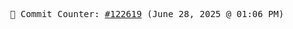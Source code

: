 <p align="center">
    <samp>
        📮 Commit Counter: <a href="https://github.com/Javascript-void0/Javascript-void0/commits/main">#122619</a> (June 28, 2025 @ 01:06 PM)
    </samp>
</p>